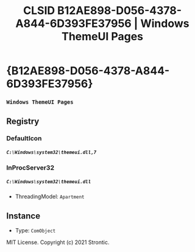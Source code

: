 ﻿---
title: "CLSID B12AE898-D056-4378-A844-6D393FE37956 | Windows ThemeUI Pages"
excerpt: What is COM-Object CLSID B12AE898-D056-4378-A844-6D393FE37956?
---

# {B12AE898-D056-4378-A844-6D393FE37956}

### `Windows ThemeUI Pages`

## Registry


### DefaultIcon

##### `C:\Windows\system32\themeui.dll,7`

### InProcServer32

##### `C:\Windows\system32\themeui.dll`
* ThreadingModel: `Apartment`

## Instance

* Type: `ComObject`

MIT License. Copyright (c) 2021 Strontic.


